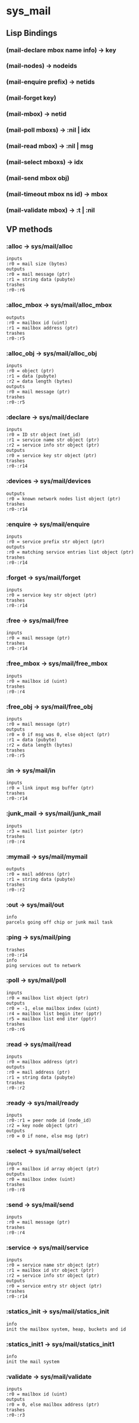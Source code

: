 # sys_mail

## Lisp Bindings

### (mail-declare mbox name info) -> key

### (mail-nodes) -> nodeids

### (mail-enquire prefix) -> netids

### (mail-forget key)

### (mail-mbox) -> netid

### (mail-poll mboxs) -> :nil | idx

### (mail-read mbox) -> :nil | msg

### (mail-select mboxs) -> idx

### (mail-send mbox obj)

### (mail-timeout mbox ns id) -> mbox

### (mail-validate mbox) -> :t | :nil

## VP methods

### :alloc -> sys/mail/alloc

```code
inputs
:r0 = mail size (bytes)
outputs
:r0 = mail message (ptr)
:r1 = string data (pubyte)
trashes
:r0-:r6
```

### :alloc_mbox -> sys/mail/alloc_mbox

```code
outputs
:r0 = mailbox id (uint)
:r1 = mailbox address (ptr)
trashes
:r0-:r5
```

### :alloc_obj -> sys/mail/alloc_obj

```code
inputs
:r0 = object (ptr)
:r1 = data (pubyte)
:r2 = data length (bytes)
outputs
:r0 = mail message (ptr)
trashes
:r0-:r5
```

### :declare -> sys/mail/declare

```code
inputs
:r0 = ID str object (net_id)
:r1 = service name str object (ptr)
:r2 = service info str object (ptr)
outputs
:r0 = service key str object (ptr)
trashes
:r0-:r14
```

### :devices -> sys/mail/devices

```code
outputs
:r0 = known network nodes list object (ptr)
trashes
:r0-:r14
```

### :enquire -> sys/mail/enquire

```code
inputs
:r0 = service prefix str object (ptr)
outputs
:r0 = matching service entries list object (ptr)
trashes
:r0-:r14
```

### :forget -> sys/mail/forget

```code
inputs
:r0 = service key str object (ptr)
trashes
:r0-:r14
```

### :free -> sys/mail/free

```code
inputs
:r0 = mail message (ptr)
trashes
:r0-:r14
```

### :free_mbox -> sys/mail/free_mbox

```code
inputs
:r0 = mailbox id (uint)
trashes
:r0-:r4
```

### :free_obj -> sys/mail/free_obj

```code
inputs
:r0 = mail message (ptr)
outputs
:r0 = 0 if msg was 0, else object (ptr)
:r1 = data (pubyte)
:r2 = data length (bytes)
trashes
:r0-:r5
```

### :in -> sys/mail/in

```code
inputs
:r0 = link input msg buffer (ptr)
trashes
:r0-:r14
```

### :junk_mail -> sys/mail/junk_mail

```code
inputs
:r3 = mail list pointer (ptr)
trashes
:r0-:r4
```

### :mymail -> sys/mail/mymail

```code
outputs
:r0 = mail address (ptr)
:r1 = string data (pubyte)
trashes
:r0-:r2
```

### :out -> sys/mail/out

```code
info
parcels going off chip or junk mail task
```

### :ping -> sys/mail/ping

```code
trashes
:r0-:r14
info
ping services out to network
```

### :poll -> sys/mail/poll

```code
inputs
:r0 = mailbox list object (ptr)
outputs
:r0 = -1, else mailbox index (uint)
:r4 = mailbox list begin iter (pptr)
:r5 = mailbox list end iter (pptr)
trashes
:r0-:r6
```

### :read -> sys/mail/read

```code
inputs
:r0 = mailbox address (ptr)
outputs
:r0 = mail address (ptr)
:r1 = string data (pubyte)
trashes
:r0-:r2
```

### :ready -> sys/mail/ready

```code
inputs
:r0-:r1 = peer node id (node_id)
:r2 = key node object (ptr)
outputs
:r0 = 0 if none, else msg (ptr)
```

### :select -> sys/mail/select

```code
inputs
:r0 = mailbox id array object (ptr)
outputs
:r0 = mailbox index (uint)
trashes
:r0-:r8
```

### :send -> sys/mail/send

```code
inputs
:r0 = mail message (ptr)
trashes
:r0-:r4
```

### :service -> sys/mail/service

```code
inputs
:r0 = service name str object (ptr)
:r1 = mailbox id str object (ptr)
:r2 = service info str object (ptr)
outputs
:r0 = service entry str object (ptr)
trashes
:r0-:r14
```

### :statics_init -> sys/mail/statics_init

```code
info
init the mailbox system, heap, buckets and id
```

### :statics_init1 -> sys/mail/statics_init1

```code
info
init the mail system
```

### :validate -> sys/mail/validate

```code
inputs
:r0 = mailbox id (uint)
outputs
:r0 = 0, else mailbox address (ptr)
trashes
:r0-:r3
```

